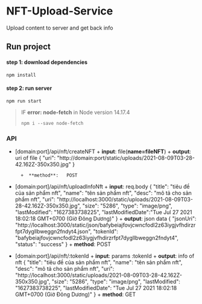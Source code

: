 # NFT-Upload-Service

Upload content to server and get back info

## Run project
#### step 1: download dependencies
```
npm install
```
#### step 2: run server
```
npm run start
```

> IF **error: node-fetch** in Node version 14.17.4
> ```
> npm i --save node-fetch
> ```


### API
- [domain:port]/api/nft/createNFT
        +  **input**:    file(**name=fileNFT**)
        +  **output**:   uri of file
            { "uri": "http://domain:port/static/uploads/2021-08-09T03-28-42.162Z-350x350.jpg" }

        +  **method**:   POST

- [domain:port]/api/nft/uploadInfoNft
        +  **input**:    req.body
            {
                "title":           "tiêu đề của sản phẩm nft",
                "name":            "tên sản phẩm nft",
                "desc":            "mô tả cho sản phẩm nft",
                "uri":             "http://localhost:3000/static/uploads/2021-08-09T03-28-42.162Z-350x350.jpg",
                "size":            "5286",
                "type":            "image/png",
                "lastModified":    "1627383738225",
                "lastModifiedDate":"Tue Jul 27 2021 18:02:18 GMT+0700 (Giờ Đông Dương)"
            }
        +  **output**:   json data
            {
                "jsonUri": "http://localhost:3000/static/json/bafybeiajfovjcwncfodl2z63iygjvfhdirzrfpt7dygllbweggn2fndyt4.json",
                "tokenId": "bafybeiajfovjcwncfodl2z63iygjvfhdirzrfpt7dygllbweggn2fndyt4",
                "status": "success"
            }
        +  **method**:   POST    

- [domain:port]/api/nft/:tokenId
        +  **input**:    params :tokenId
        +  **output**:   info of nft
            {
                "title": "tiêu đề của sản phẩm nft",
                "name": "tên sản phẩm nft",
                "desc": "mô tả cho sản phẩm nft",
                "uri": "http://localhost:3000/static/uploads/2021-08-09T03-28-42.162Z-350x350.jpg",
                "size": "5286",
                "type": "image/png",
                "lastModified": "1627383738225",
                "lastModifiedDate": "Tue Jul 27 2021 18:02:18 GMT+0700 (Giờ Đông Dương)"
            }
        +  **method**:   GET
